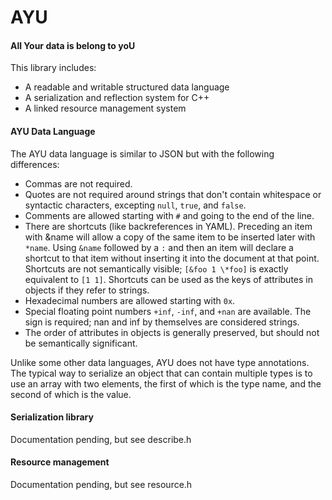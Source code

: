 AYU
===

#### All Your data is belong to yoU

This library includes:
 - A readable and writable structured data language
 - A serialization and reflection system for C++
 - A linked resource management system

#### AYU Data Language

The AYU data language is similar to JSON but with the following differences:
 - Commas are not required.
 - Quotes are not required around strings that don't contain whitespace or
   syntactic characters, excepting `null`, `true`, and `false`.
 - Comments are allowed starting with `#` and going to the end of the line.
 - There are shortcuts (like backreferences in YAML).  Preceding an item with
   &name will allow a copy of the same item to be inserted later with `*name`.
   Using `&name` followed by a `:` and then an item will declare a shortcut to
   that item without inserting it into the document at that point.  Shortcuts
   are not semantically visible; `[&foo 1 \*foo]` is exactly equivalent to
   `[1 1]`.  Shortcuts can be used as the keys of attributes in objects if they
   refer to strings.
 - Hexadecimal numbers are allowed starting with `0x`.
 - Special floating point numbers `+inf`, `-inf`, and `+nan` are available.  The
   sign is required; nan and inf by themselves are considered strings.
 - The order of attributes in objects is generally preserved, but should not be
   semantically significant.

Unlike some other data languages, AYU does not have type annotations.  The
typical way to serialize an object that can contain multiple types is to use an
array with two elements, the first of which is the type name, and the second
of which is the value.

#### Serialization library

Documentation pending, but see describe.h

#### Resource management

Documentation pending, but see resource.h
